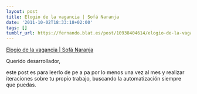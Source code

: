 ```yaml
---
layout: post
title: Elogio de la vagancia | Sofá Naranja
date: '2011-10-02T18:33:18+02:00'
tags: []
tumblr_url: https://fernando.blat.es/post/10938404614/elogio-de-la-vagancia-sof%C3%A1-naranja
---
```

[Elogio de la vagancia | Sofá Naranja](http://sofanaranja.com/2007/09/19/elogio-de-la-vagancia/)  

Querido desarrollador,

este post es para leerlo de pe a pa por lo menos una vez al mes y realizar iteraciones sobre tu propio trabajo, buscando la automatización siempre que puedas.
